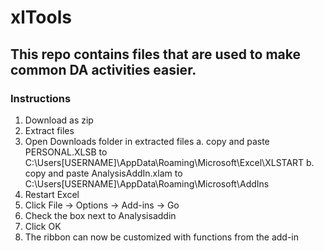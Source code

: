 # xlTools

## This repo contains files that are used to make common DA activities easier.

### Instructions

1. Download as zip
2. Extract files
3. Open Downloads folder in extracted files
     a. copy and paste PERSONAL.XLSB to C:\Users\[USERNAME]\AppData\Roaming\Microsoft\Excel\XLSTART
     b. copy and paste AnalysisAddIn.xlam to C:\Users\[USERNAME]\AppData\Roaming\Microsoft\AddIns
4. Restart Excel
5. Click File -> Options -> Add-ins -> Go
6. Check the box next to Analysisaddin
7. Click OK
8. The ribbon can now be customized with functions from the add-in
